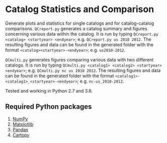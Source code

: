 Catalog Statistics and Comparison
=================================

Generate plots and statistics for single catalogs and for catalog-catalog comparisons. `QCreport.py` generates a catalog summary and figures concerning various data within the catalog. It is run by typing `QCreport.py <catalog> <startyear> <endyear>`; e.g. `QCreport.py us 2010 2012`. The resulting figures and data can be found in the generated folder with the format `<catalog><startyear>-<endyear>`; e.g. `us2010-2012`.

`QCmulti.py` generates figures comparing various data with two different catalogs. It is run by typing `QCmulti.py <catalog1> <catalog2> <startyear> <endyear>`; e.g. `QCmulti.py nc us 2010 2012`. The resulting figures and data can be found in the generated folder with the format `<catalog1>-<catalog1>_<startyear>-<endyear>`; e.g. `nc-us_2010-2012`.

Tested and working in Python 2.7 and 3.6.

Required Python packages
------------------------
1. [NumPy](http://www.numpy.org)
2. [Matplotlib](https://matplotlib.org)
3. [Pandas](http://pandas.pydata.org)
4. [Cartopy](http://scitools.org.uk/cartopy)
